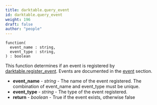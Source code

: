 ```yaml
---
title: darktable.query_event
id: darktable.query_event
weight: 196
draft: false
author: "people"
---
```


```
function(
  event_name : string,
  event_type : string,
) : boolean
```

This function determines if an event is registered by [darktable.register_event](darktable.register_event.md).
Events are documented in the [event](../events) section.

* **event_name** - _string_ - The name of the event registered. The combination of event_name and event_type must be unique.
* **event_type** - _string_ - The type of the event registered.
* **return** - _boolean_ - True if the event exists, otherwise false
